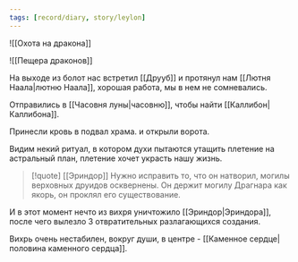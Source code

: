 ```yaml
---
tags: [record/diary, story/leylon]
---
```


![[Охота на дракона]]

![[Пещера драконов]]

На выходе из болот нас встретил [[Друуб]] и протянул нам [[Лютня Наала|лютню Наала]], хорошая работа, мы в нем не сомневались.

Отправились в [[Часовня луны|часовню]], чтобы найти [[Каллибон|Каллибона]].

Принесли кровь в подвал храма. и открыли ворота.

Видим некий ритуал, в котором духи пытаются утащить плетение на астральный план, плетение хочет украсть нашу жизнь.

> [!quote] [[Эриндор]]
Нужно исправить то, что он натворил, могилы верховных друидов осквернены. Он держит могилу Драгнара как якорь, он проклял его существование.

И в этот момент нечто из вихря уничтожило [[Эриндор|Эриндора]], после чего вылезло 3 отвратительных разлагающихся создания.

Вихрь очень нестабилен, вокруг души, в центре - [[Каменное сердце|половина каменного сердца]].
